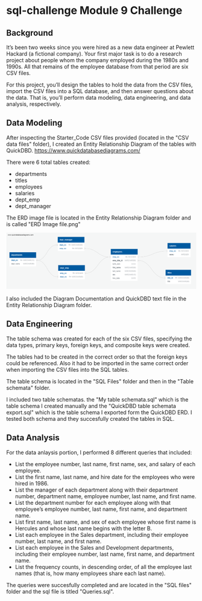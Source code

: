 # sql-challenge Module 9 Challenge
## Background
It’s been two weeks since you were hired as a new data engineer at Pewlett Hackard (a fictional company). Your first major task is to do a research project about people whom the company employed during the 1980s and 1990s. All that remains of the employee database from that period are six CSV files.

For this project, you’ll design the tables to hold the data from the CSV files, import the CSV files into a SQL database, and then answer questions about the data. That is, you’ll perform data modeling, data engineering, and data analysis, respectively.

## Data Modeling
After inspecting the Starter_Code CSV files provided (located in the "CSV data files" folder), I created an Entity Relationship Diagram of the tables with QuickDBD. https://www.quickdatabasediagrams.com/

There were 6 total tables created: 
- departments
- titles
- employees
- salaries
- dept_emp
- dept_manager

The ERD image file is located in the Entity Relationship Diagram folder and is called "ERD Image file.png"

![ERD](https://github.com/kirbyjudd/sql-challenge/blob/main/EmployeeSQL/Entity%20Relationship%20Diagram/ERD%20Image%20file.png?raw=true)

I also included the Diagram Documentation and QuickDBD text file in the Entity Relationship Diagram folder.

## Data Engineering
The table schema was created for each of the six CSV files, specifying the data types, primary keys, foreign keys, and composite keys were created.

The tables had to be created in the correct order so that the foreign keys could be referenced. Also it had to be imported in the same correct order when importing the CSV files into the SQL tables.

The table schema is located in the "SQL Files" folder and then in the "Table schemata" folder. 

I included two table schematas. the "My table schemata.sql" which is the table schema I created manually and the "QuickDBD table schemata export.sql" which is the table schema I exported form the QuickDBD ERD. I tested both schema and they succesfully created the tables in SQL. 

## Data Analysis
For the data anlaysis portion, I performed 8 different queries that included:

- List the employee number, last name, first name, sex, and salary of each employee.
- List the first name, last name, and hire date for the employees who were hired in 1986.
- List the manager of each department along with their department number, department name, employee number, last name, and first name.
- List the department number for each employee along with that employee’s employee number, last name, first name, and department name.
- List first name, last name, and sex of each employee whose first name is Hercules and whose last name begins with the letter B.
- List each employee in the Sales department, including their employee number, last name, and first name.
- List each employee in the Sales and Development departments, including their employee number, last name, first name, and department name.
- List the frequency counts, in descending order, of all the employee last names (that is, how many employees share each last name).

The queries were succesfully completed and are located in the "SQL files" folder and the sql file is titled "Queries.sql".
